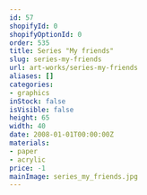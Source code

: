 ```yaml
---
id: 57
shopifyId: 0
shopifyOptionId: 0
order: 535
title: Series "My friends"
slug: series-my-friends
url: art-works/series-my-friends
aliases: []
categories:
- graphics
inStock: false
isVisible: false
height: 65
width: 40
date: 2008-01-01T00:00:00Z
materials:
- paper
- acrylic
price: -1
mainImage: series_my_friends.jpg
---
```

